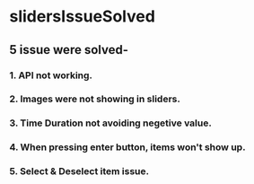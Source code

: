# slidersIssueSolved
## 5 issue were solved-
### 1. API not working.
### 2. Images were not showing in sliders.
### 3. Time Duration not avoiding negetive value.
### 4. When pressing enter button, items won't show up.
### 5. Select & Deselect item issue.

